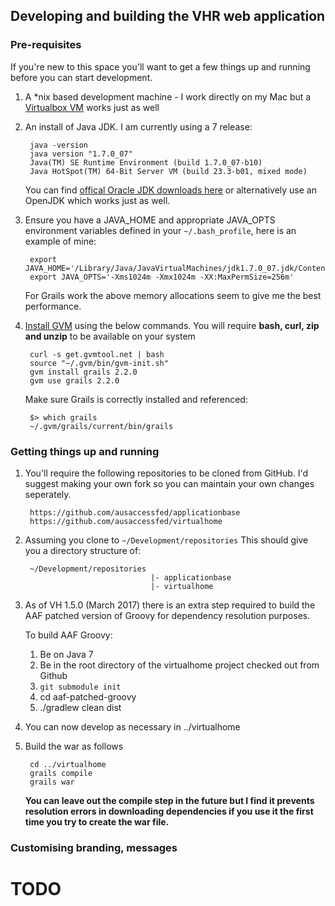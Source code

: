 ## Developing and building the VHR web application

### Pre-requisites
If you're new to this space you'll want to get a few things up and running before you can start development.

1. A *nix based development machine - I work directly on my Mac but a [Virtualbox VM](http://www.virtualbox.org) works just as well
1. An install of Java JDK. I am currently using a 7 release:
  
		java -version
		java version "1.7.0_07"
		Java(TM) SE Runtime Environment (build 1.7.0_07-b10)
		Java HotSpot(TM) 64-Bit Server VM (build 23.3-b01, mixed mode)
    
	You can find [offical Oracle JDK downloads here](http://www.oracle.com/technetwork/java/javase/downloads/index.html) or alternatively use an OpenJDK which works just as well.

1. Ensure you have a JAVA_HOME and appropriate JAVA_OPTS environment variables defined in your `~/.bash_profile`, here is an example of mine:

		export JAVA_HOME='/Library/Java/JavaVirtualMachines/jdk1.7.0_07.jdk/Contents/Home'
		export JAVA_OPTS='-Xms1024m -Xmx1024m -XX:MaxPermSize=256m'
  
	For Grails work the above memory allocations seem to give me the best performance.

1. [Install GVM](http://gvmtool.net/) using the below commands. You will require **bash, curl, zip and unzip** to be available on your system
  
    	curl -s get.gvmtool.net | bash
    	source "~/.gvm/bin/gvm-init.sh"
    	gvm install grails 2.2.0
    	gvm use grails 2.2.0

	Make sure Grails is correctly installed and referenced:

    	$> which grails
    	~/.gvm/grails/current/bin/grails

### Getting things up and running

1. You'll require the following repositories to be cloned from GitHub. I'd suggest making your own fork so you can maintain your own changes seperately.

		https://github.com/ausaccessfed/applicationbase
		https://github.com/ausaccessfed/virtualhome
		
1. Assuming you clone to `~/Development/repositories` This should give you a directory structure of:

		~/Development/repositories
								   |- applicationbase
								   |- virtualhome
								   
1.  As of VH 1.5.0 (March 2017) there is an extra step required to build the AAF
patched version of Groovy for dependency resolution purposes.

    To build AAF Groovy:

    1. Be on Java 7
    1. Be in the root directory of the virtualhome project checked out from
    Github
    1. `git submodule init`
    1. cd aaf-patched-groovy
    1. ./gradlew clean dist

1. You can now develop as necessary in ../virtualhome

1. Build the war as follows

		cd ../virtualhome
		grails compile
		grails war
		
	**You can leave out the compile step in the future but I find it prevents resolution errors in downloading dependencies if you use it the first time you try to create the war file.**
	
### Customising branding, messages
# TODO
